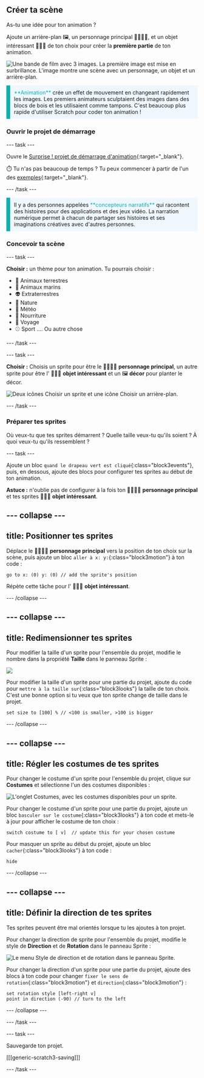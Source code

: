 ## Créer ta scène

As-tu une idée pour ton animation ?

Ajoute un arrière-plan 🖼️, un personnage principal 🐙👩‍🦼🦖, et un objet intéressant 🎂🎾🎁 de ton choix pour créer la **première partie** de ton animation.

![Une bande de film avec 3 images. La première image est mise en surbrillance. L'image montre une scène avec un personnage, un objet et un arrière-plan.](images/scene.png)

<p style="border-left: solid; border-width:10px; border-color: #0faeb0; background-color: aliceblue; padding: 10px;">
  <span style="color: #0faeb0">**Animation**</span> crée un effet de mouvement en changeant rapidement les images. Les premiers animateurs sculptaient des images dans des blocs de bois et les utilisaient comme tampons. C'est beaucoup plus rapide d'utiliser Scratch pour coder ton animation !
</p>

### Ouvrir le projet de démarrage

--- task ---

Ouvre le [Surprise ! projet de démarrage d'animation](https://scratch.mit.edu/projects/582222532/editor){:target="_blank"}.

⏱️ Tu n'as pas beaucoup de temps ? Tu peux commencer à partir de l'un des [exemples](https://scratch.mit.edu/studios/29075822){:target="_blank"}.

--- /task ---

<p style="border-left: solid; border-width:10px; border-color: #0faeb0; background-color: aliceblue; padding: 10px;">
Il y a des personnes appelées <span style="color: #0faeb0">**concepteurs narratifs**</span> qui racontent des histoires pour des applications et des jeux vidéo. La narration numérique permet à chacun de partager ses histoires et ses imaginations créatives avec d'autres personnes.
</p>

### Concevoir ta scène

--- task ---

**Choisir :** un thème pour ton animation. Tu pourrais choisir :

+ 🐯 Animaux terrestres
+ 🐠 Animaux marins
+ 👽 Extraterrestres
+ 🌿 Nature
+ 🌈 Météo
+ 🌮 Nourriture
+ 🚀 Voyage
+ ⚾ Sport .... Ou autre chose

--- /task ---

--- task ---

**Choisir :** Choisis un sprite pour être le 🐙👩‍🦼🦖 **personnage principal**, un autre sprite pour être l' 🎂🎾🎁 **objet intéressant** et un 🖼️ **décor** pour planter le décor.

![Deux icônes Choisir un sprite et une icône Choisir un arrière-plan.](images/sprites-and-backdrop.png)

--- /task ---

### Préparer tes sprites

Où veux-tu que tes sprites démarrent ? Quelle taille veux-tu qu'ils soient ? À quoi veux-tu qu'ils ressemblent ?

--- task ---

Ajoute un bloc `quand le drapeau vert est cliqué`{:class="block3events"}, puis, en dessous, ajoute des blocs pour configurer tes sprites au début de ton animation.

**Astuce :** n'oublie pas de configurer à la fois ton 🐙👩‍🦼🦖 **personnage principal** et tes sprites 🎂🎾🎁 **objet intéressant**.

--- collapse ---
---
title: Positionner tes sprites
---

Déplace le 🐙👩‍🦼🦖 **personnage principal** vers la position de ton choix sur la scène, puis ajoute un bloc `aller à x: y:`{:class="block3motion"} à ton code :

```blocks3
go to x: (0) y: (0) // add the sprite's position
```

Répète cette tâche pour l' 🎂🎾🎁 **objet intéressant**.

--- /collapse ---

--- collapse ---
---
title: Redimensionner tes sprites
---

Pour modifier la taille d'un sprite pour l'ensemble du projet, modifie le nombre dans la propriété **Taille** dans le panneau Sprite :

![](images/sprite-pane-size.png)

Pour modifier la taille d'un sprite pour une partie du projet, ajoute du code pour `mettre à la taille sur`{:class="block3looks"} la taille de ton choix. C'est une bonne option si tu veux que ton sprite change de taille dans le projet.

```blocks3
set size to [100] % // <100 is smaller, >100 is bigger
```

--- /collapse ---

--- collapse ---
---
title: Régler les costumes de tes sprites
---

Pour changer le costume d'un sprite pour l'ensemble du projet, clique sur **Costumes** et sélectionne l'un des costumes disponibles :

![L'onglet Costumes, avec les costumes disponibles pour un sprite.](images/nano-costumes.png)

Pour changer le costume d'un sprite pour une partie du projet, ajoute un bloc `basculer sur le costume`{:class="block3looks"} à ton code et mets-le à jour pour afficher le costume de ton choix :

```blocks3
switch costume to [ v]  // update this for your chosen costume
```

Pour masquer un sprite au début du projet, ajoute un bloc `cacher`{:class="block3looks"} à ton code :

```blocks3
hide 
```

--- /collapse ---

--- collapse ---
---
title: Définir la direction de tes sprites
---

Tes sprites peuvent être mal orientés lorsque tu les ajoutes à ton projet.

Pour changer la direction de sprite pour l'ensemble du projet, modifie le style de **Direction** et de **Rotation** dans le panneau Sprite :

![Le menu Style de direction et de rotation dans le panneau Sprite.](images/sprite-pane-direction.png)

Pour changer la direction d'un sprite pour une partie du projet, ajoute des blocs à ton code pour changer `fixer le sens de rotation`{:class="block3motion"} et `direction`{:class="block3motion"} :

```blocks3
set rotation style [left-right v]
point in direction (-90) // turn to the left
```

--- /collapse ---

--- /task ---

--- task ---

Sauvegarde ton projet.

[[[generic-scratch3-saving]]]

--- /task ---
